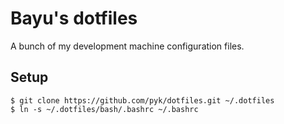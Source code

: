 # Bayu's dotfiles

A bunch of my development machine configuration files.

## Setup

    $ git clone https://github.com/pyk/dotfiles.git ~/.dotfiles
    $ ln -s ~/.dotfiles/bash/.bashrc ~/.bashrc